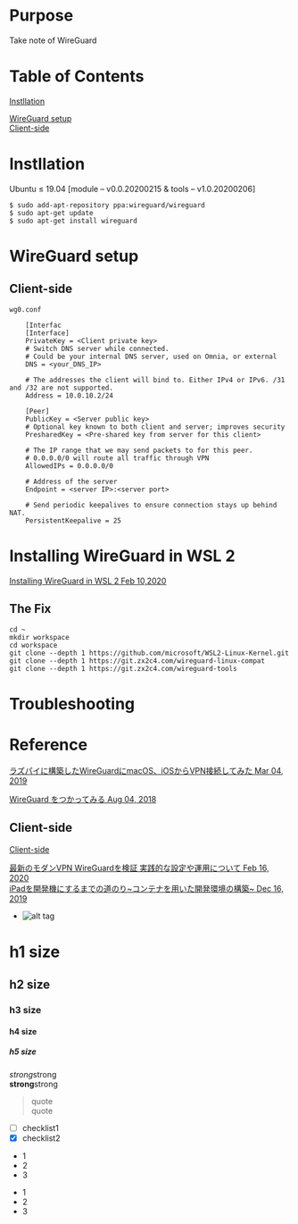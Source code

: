 # Purpose  
Take note of WireGuard  

# Table of Contents  
[Instllation](#instllation)  

[WireGuard setup](#wireguard-setup)  
[Client-side](#client-side)  


# Instllation  
Ubuntu ≤ 19.04 [module – v0.0.20200215 & tools – v1.0.20200206]
```
$ sudo add-apt-repository ppa:wireguard/wireguard
$ sudo apt-get update
$ sudo apt-get install wireguard
```

# WireGuard setup  

## Client-side  
```
wg0.conf

    [Interfac
    [Interface]
    PrivateKey = <Client private key>
    # Switch DNS server while connected. 
    # Could be your internal DNS server, used on Omnia, or external
    DNS = <your_DNS_IP> 
     
    # The addresses the client will bind to. Either IPv4 or IPv6. /31 and /32 are not supported.
    Address = 10.0.10.2/24
     
    [Peer]
    PublicKey = <Server public key>
    # Optional key known to both client and server; improves security
    PresharedKey = <Pre-shared key from server for this client>
     
    # The IP range that we may send packets to for this peer. 
    # 0.0.0.0/0 will route all traffic through VPN
    AllowedIPs = 0.0.0.0/0
     
    # Address of the server
    Endpoint = <server IP>:<server port>
     
    # Send periodic keepalives to ensure connection stays up behind NAT.
    PersistentKeepalive = 25
```

# Installing WireGuard in WSL 2  
[Installing WireGuard in WSL 2 Feb 10,2020](https://medium.com/@centerorbit/installing-wireguard-in-wsl-2-dd676520cb21)  
## The Fix  
```
cd ~
mkdir workspace
cd workspace
git clone --depth 1 https://github.com/microsoft/WSL2-Linux-Kernel.git
git clone --depth 1 https://git.zx2c4.com/wireguard-linux-compat
git clone --depth 1 https://git.zx2c4.com/wireguard-tools
```


# Troubleshooting


# Reference
[ラズパイに構築したWireGuardにmacOS、iOSからVPN接続してみた Mar 04, 2019](https://qiita.com/dkuji/items/3a44930e5c37f7587668)  

[WireGuard をつかってみる Aug 04, 2018](https://qiita.com/kjm/items/4344e5ccaaf9f02e5d69)  
## Client-side  
[Client-side](https://qiita.com/kjm/items/4344e5ccaaf9f02e5d69#client-side)  


[最新のモダンVPN WireGuardを検証 実践的な設定や運用について Feb 16, 2020](https://qiita.com/falconws/items/4a16f8700855bdd0570c)  
[iPadを開発機にするまでの道のり~コンテナを用いた開発環境の構築~ Dec 16, 2019](https://qiita.com/uesyn/items/de999f43cd15c0064b93)  
[]()  


* []()
![alt tag]()

# h1 size

## h2 size

### h3 size

#### h4 size

##### h5 size

*strong*strong  
**strong**strong  

> quote  
> quote

- [ ] checklist1
- [x] checklist2

* 1
* 2
* 3

- 1
- 2
- 3
